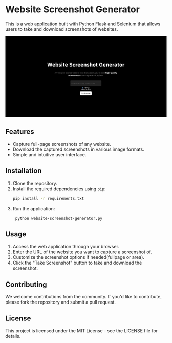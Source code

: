 # Website Screenshot Generator

This is a web application built with Python Flask and Selenium that allows users to take and download screenshots of websites.

![Preview of the website](preview.png)

## Features

- Capture full-page screenshots of any website.
- Download the captured screenshots in various image formats.
- Simple and intuitive user interface.

## Installation

1. Clone the repository.
2. Install the required dependencies using `pip`:
   ```bash
   pip install -r requirements.txt
    ```
3. Run the application:
   ```
    python website-screenshot-generator.py
   ```
## Usage

1. Access the web application through your browser.
2. Enter the URL of the website you want to capture a screenshot of.
3. Customize the screenshot options if needed(fullpage or area).
4. Click the "Take Screenshot" button to take and download the screenshot.

## Contributing

We welcome contributions from the community. If you'd like to contribute, please fork the repository and submit a pull request.

## License

This project is licensed under the MIT License - see the LICENSE file for details.
